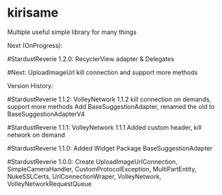 # kirisame
Multiple useful simple library for many things

Next (OnProgress):

#StardustReverie 1.2.0:
RecyclerView adapter & Delegates

#Next:
UploadImageUrl kill connection and support more methods

Version History:

#StardustReverie 1.1.2:
VolleyNetwork 1.1.2 kill connection on demands, support more methods
Add BaseSuggestionAdapter, renamed the old to BaseSuggestionAdapterV4

#StardustReverie 1.1.1:
VolleyNetwork 1.1.1 Added custom header, kill network on demand

#StardustReverie 1.1.0:
Added Widget Package BaseSuggestionAdapter

#StardustReverie 1.0.0:
Create UploadImageUrlConnection, SimpleCameraHandler, CustomProtocolException,
MultiPartEntity, NukeSSLCerts, UrlConnectionWraper, VolleyNetwork, VolleyNetworkRequestQueue

